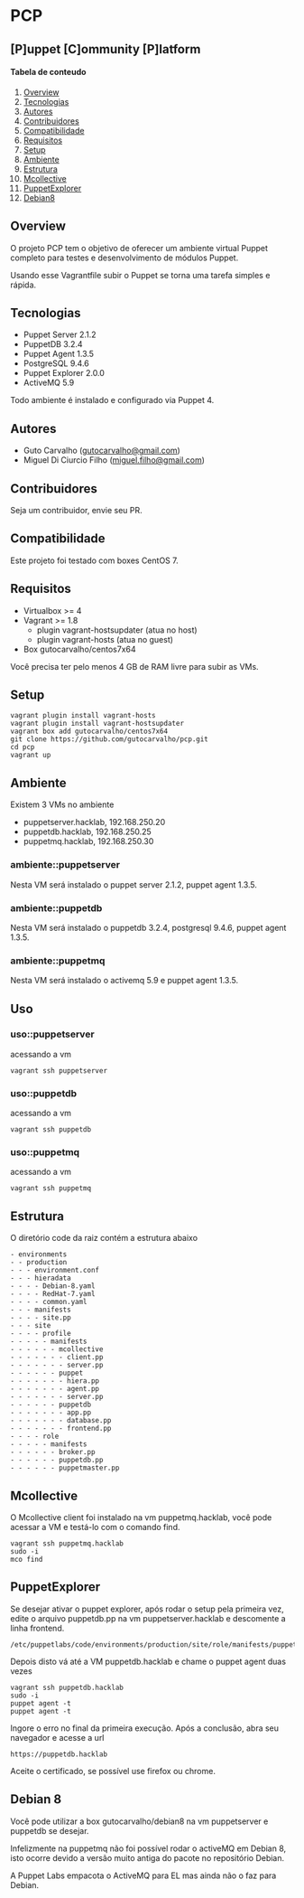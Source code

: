 # PCP
## [P]uppet [C]ommunity [P]latform

#### Tabela de conteudo

1. [Overview](#overview)
2. [Tecnologias](#tecnologias)
3. [Autores](#autores)
4. [Contribuidores](#contribuidores)
5. [Compatibilidade](#compatibilidade)
6. [Requisitos](#requisitos)
7. [Setup](#setup)
8. [Ambiente](#ambiente)
9. [Estrutura](#estrutura)
10. [Mcollective](#mcollective)
11. [PuppetExplorer](#puppetexplorer)
12. [Debian8](#debian8)

## Overview

O projeto PCP tem o objetivo de oferecer um ambiente virtual Puppet completo para testes e desenvolvimento de módulos Puppet.

Usando esse Vagrantfile subir o Puppet se torna uma tarefa simples e rápida.

## Tecnologias

* Puppet Server 2.1.2
* PuppetDB 3.2.4
* Puppet Agent 1.3.5
* PostgreSQL 9.4.6
* Puppet Explorer 2.0.0
* ActiveMQ 5.9

Todo ambiente é instalado e configurado via Puppet 4.

## Autores

* Guto Carvalho (gutocarvalho@gmail.com)
* Miguel Di Ciurcio Filho (miguel.filho@gmail.com)

## Contribuidores

Seja um contribuidor, envie seu PR.

## Compatibilidade

Este projeto foi testado com boxes CentOS 7.

## Requisitos

* Virtualbox >= 4
* Vagrant >= 1.8
  * plugin vagrant-hostsupdater (atua no host)
  * plugin vagrant-hosts (atua no guest)
* Box gutocarvalho/centos7x64

Você precisa ter pelo menos 4 GB de RAM livre para subir as VMs.

## Setup

    vagrant plugin install vagrant-hosts
    vagrant plugin install vagrant-hostsupdater
    vagrant box add gutocarvalho/centos7x64
    git clone https://github.com/gutocarvalho/pcp.git
    cd pcp
    vagrant up

## Ambiente

Existem 3 VMs no ambiente

* puppetserver.hacklab, 192.168.250.20
* puppetdb.hacklab, 192.168.250.25
* puppetmq.hacklab, 192.168.250.30

### ambiente::puppetserver

Nesta VM será instalado o puppet server 2.1.2, puppet agent 1.3.5.

### ambiente::puppetdb

Nesta VM será instalado o puppetdb 3.2.4, postgresql 9.4.6, puppet agent 1.3.5.

### ambiente::puppetmq

Nesta VM será instalado o activemq 5.9 e puppet agent 1.3.5.

## Uso

### uso::puppetserver

acessando a vm

    vagrant ssh puppetserver

### uso::puppetdb

acessando a vm

    vagrant ssh puppetdb

### uso::puppetmq

acessando a vm

    vagrant ssh puppetmq

## Estrutura

O diretório code da raiz contém a estrutura abaixo

```
- environments
- - production
- - - environment.conf
- - - hieradata
- - - - Debian-8.yaml
- - - - RedHat-7.yaml
- - - - common.yaml
- - - manifests
- - - - site.pp
- - - site
- - - - profile
- - - - - manifests
- - - - - - mcollective
- - - - - - - client.pp
- - - - - - - server.pp
- - - - - - puppet
- - - - - - - hiera.pp
- - - - - - - agent.pp
- - - - - - - server.pp
- - - - - - puppetdb
- - - - - - - app.pp
- - - - - - - database.pp
- - - - - - - frontend.pp
- - - - role
- - - - - manifests
- - - - - - broker.pp
- - - - - - puppetdb.pp
- - - - - - puppetmaster.pp
```

## Mcollective

O Mcollective client foi instalado na vm puppetmq.hacklab, você pode acessar a VM e testá-lo com o comando find.

    vagrant ssh puppetmq.hacklab
    sudo -i
    mco find

## PuppetExplorer

Se desejar ativar o puppet explorer, após rodar o setup pela primeira vez, edite o arquivo puppetdb.pp na vm puppetserver.hacklab e descomente a linha frontend.

    /etc/puppetlabs/code/environments/production/site/role/manifests/puppetdb.pp

Depois disto vá até a VM puppetdb.hacklab e chame o puppet agent duas vezes

    vagrant ssh puppetdb.hacklab
    sudo -i
    puppet agent -t
    puppet agent -t

Ingore o erro no final da primeira execução. Após a conclusão, abra seu navegador e acesse a url

    https://puppetdb.hacklab

Aceite o certificado, se possível use firefox ou chrome.

## Debian 8

Você pode utilizar a box gutocarvalho/debian8 na vm puppetserver e puppetdb se desejar.

Infelizmente na puppetmq não foi possível rodar o activeMQ em Debian 8, isto ocorre devido a versão muito antiga do pacote no repositório Debian.

A Puppet Labs empacota o ActiveMQ para EL mas ainda não o faz para Debian.
